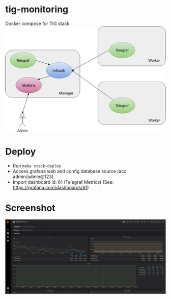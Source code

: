 # tig-monitoring
Docker compose for TIG stack
![TIG architecture](https://github.com/devopszcom/tig-monitoring/raw/master/images/TIG-Stack.png)

# Deploy
- Run `make stack-deploy`
- Access grafana web and config database source (acc: admin/admin@123)
- Import dashboard id: 61 (Telegraf Metrics) (See: https://grafana.com/dashboards/61) 

# Screenshot
![Dashboard](https://github.com/devopszcom/tig-monitoring/raw/master/images/Dashboard.png)
